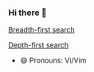 ### Hi there 👋


[Breadth-first search](https://mohsenhariri.github.io/visualization-bfs)

[Depth-first search](https://mohsenhariri.github.io/visualization-bfs)
<!-- 

**mohsenhariri/mohsenhariri** is a ✨ _special_ ✨ repository because its `README.md` (this file) appears on your GitHub profile. -->

<!-- Here are some ideas to get you started: -->

<!-- - 🔭 I’m currently working on ...
- 🌱 I’m currently learning ...
- 👯 I’m looking to collaborate on ...
- 🤔 I’m looking for help with ...
- 💬 Ask me about ...
- 📫 How to reach me: ... -->
- 😄 Pronouns: Vi/Vim
<!-- - ⚡ Fun fact: ... -->

